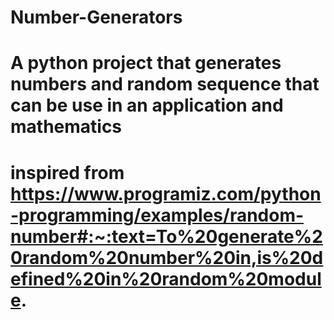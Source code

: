 # Number-Generators
# A python project that generates numbers and random sequence that can be use in an application and mathematics
# inspired from https://www.programiz.com/python-programming/examples/random-number#:~:text=To%20generate%20random%20number%20in,is%20defined%20in%20random%20module.

